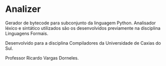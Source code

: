 # Analizer

Gerador de bytecode para subconjunto da linguagem Python. Analisador léxico e sintático utilizados são os desenvolvidos
previamente na disciplina Linguagens Formais.

Desenvolvido para a disciplina Compiladores da Universidade de Caxias do Sul.

Professor Ricardo Vargas Dorneles.
